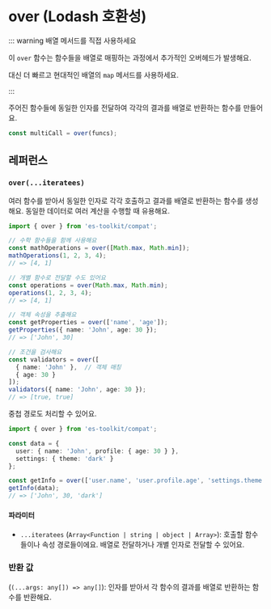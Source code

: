 # over (Lodash 호환성)

::: warning 배열 메서드를 직접 사용하세요

이 `over` 함수는 함수들을 배열로 매핑하는 과정에서 추가적인 오버헤드가 발생해요.

대신 더 빠르고 현대적인 배열의 `map` 메서드를 사용하세요.

:::

주어진 함수들에 동일한 인자를 전달하여 각각의 결과를 배열로 반환하는 함수를 만들어요.

```typescript
const multiCall = over(funcs);
```

## 레퍼런스

### `over(...iteratees)`

여러 함수를 받아서 동일한 인자로 각각 호출하고 결과를 배열로 반환하는 함수를 생성해요. 동일한 데이터로 여러 계산을 수행할 때 유용해요.

```typescript
import { over } from 'es-toolkit/compat';

// 수학 함수들을 함께 사용해요
const mathOperations = over([Math.max, Math.min]);
mathOperations(1, 2, 3, 4);
// => [4, 1]

// 개별 함수로 전달할 수도 있어요
const operations = over(Math.max, Math.min);
operations(1, 2, 3, 4);
// => [4, 1]

// 객체 속성을 추출해요
const getProperties = over(['name', 'age']);
getProperties({ name: 'John', age: 30 });
// => ['John', 30]

// 조건을 검사해요
const validators = over([
  { name: 'John' },  // 객체 매칭
  { age: 30 }
]);
validators({ name: 'John', age: 30 });
// => [true, true]
```

중첩 경로도 처리할 수 있어요.

```typescript
import { over } from 'es-toolkit/compat';

const data = {
  user: { name: 'John', profile: { age: 30 } },
  settings: { theme: 'dark' }
};

const getInfo = over(['user.name', 'user.profile.age', 'settings.theme']);
getInfo(data);
// => ['John', 30, 'dark']
```

#### 파라미터

- `...iteratees` (`Array<Function | string | object | Array>`): 호출할 함수들이나 속성 경로들이에요. 배열로 전달하거나 개별 인자로 전달할 수 있어요.

### 반환 값

(`(...args: any[]) => any[]`): 인자를 받아서 각 함수의 결과를 배열로 반환하는 함수를 반환해요.